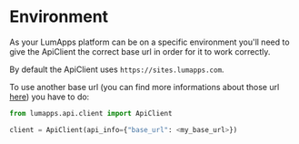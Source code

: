 # Environment

As your LumApps platform can be on a specific environment you'll need to give the ApiClient the correct base url in order for it to work correctly.

By default the ApiClient uses `https://sites.lumapps.com`. 

To use another base url (you can find more informations about those url [here](https://docs.lumapps.com/docs/home/architecture/archi-lumapps-platform-site-architecture)) you have to do:

```python
from lumapps.api.client import ApiClient

client = ApiClient(api_info={"base_url": <my_base_url>})
```
